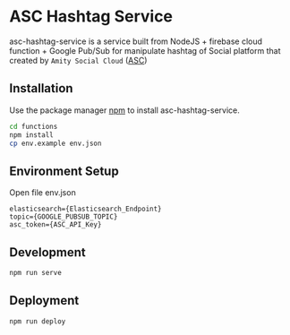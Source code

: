# ASC Hashtag Service

asc-hashtag-service is a service built from NodeJS + firebase cloud function + Google Pub/Sub for manipulate hashtag of Social platform that created by `Amity Social Cloud` ([ASC](https://www.amity.co/products/amity-social))

## Installation

Use the package manager [npm](https://www.npmjs.com/) to install asc-hashtag-service.

```bash
cd functions
npm install
cp env.example env.json
```
## Environment Setup
Open file env.json 
```
elasticsearch={Elasticsearch_Endpoint}
topic={GOOGLE_PUBSUB_TOPIC}
asc_token={ASC_API_Key}
```

## Development
```bash
npm run serve
```

## Deployment
```bash
npm run deploy
```
